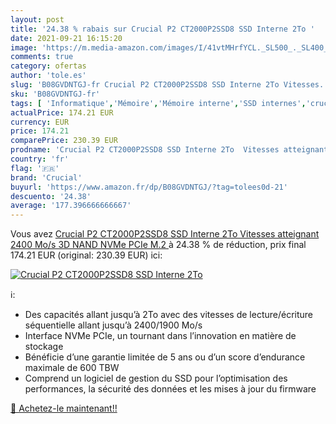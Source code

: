 ```yaml
---
layout: post
title: '24.38 % rabais sur Crucial P2 CT2000P2SSD8 SSD Interne 2To '
date: 2021-09-21 16:15:20
image: 'https://m.media-amazon.com/images/I/41vtMHrfYCL._SL500_._SL400_.jpg'
comments: true
category: ofertas
author: 'tole.es'
slug: 'B08GVDNTGJ-fr Crucial P2 CT2000P2SSD8 SSD Interne 2To Vitesses...'
sku: 'B08GVDNTGJ-fr'
tags: [ 'Informatique','Mémoire','Mémoire interne','SSD internes','crucial', ]
actualPrice: 174.21 EUR
currency: EUR
price: 174.21
comparePrice: 230.39 EUR
prodname: 'Crucial P2 CT2000P2SSD8 SSD Interne 2To  Vitesses atteignant 2400 Mo/s  3D NAND  NVMe  PCIe  M.2 '
country: 'fr'
flag: '🇫🇷'
brand: 'Crucial'
buyurl: 'https://www.amazon.fr/dp/B08GVDNTGJ/?tag=tolees0d-21'
descuento: '24.38'
average: '177.396666666667'
---
```


Vous avez [Crucial P2 CT2000P2SSD8 SSD Interne 2To  Vitesses atteignant 2400 Mo/s  3D NAND  NVMe  PCIe  M.2 ](https://www.amazon.fr/dp/B08GVDNTGJ/?tag=tolees0d-21)  à  24.38 % de réduction, prix final  174.21 EUR (original: 230.39 EUR) ici:

[![Crucial P2 CT2000P2SSD8 SSD Interne 2To ](https://m.media-amazon.com/images/I/41vtMHrfYCL._SL500_._SL400_.jpg)](https://www.amazon.fr/dp/B08GVDNTGJ/?tag=tolees0d-21)

ℹ️:

- Des capacités allant jusqu’à 2To avec des vitesses de lecture/écriture séquentielle allant jusqu’à 2400/1900 Mo/s
- Interface NVMe PCIe, un tournant dans l’innovation en matière de stockage
- Bénéficie d’une garantie limitée de 5 ans ou d’un score d’endurance maximale de 600 TBW
- Comprend un logiciel de gestion du SSD pour l’optimisation des performances, la sécurité des données et les mises à jour du firmware

[🛒 Achetez-le maintenant!!](https://www.amazon.fr/dp/B08GVDNTGJ/?tag=tolees0d-21)
